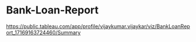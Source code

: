 # Bank-Loan-Report
https://public.tableau.com/app/profile/vijaykumar.vijaykar/viz/BankLoanReport_17169163724460/Summary
